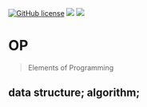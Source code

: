 [![GitHub license](https://img.shields.io/github/license/zwfang/op.svg?style=popout)](https://github.com/zwfang/op/blob/master/LICENSE)
![](https://img.shields.io/badge/language-Python3-blue.svg)
![](https://travis-ci.com/zwfang/op.svg?branch=master)
<!-- ![](https://img.shields.io/badge/language-Go-blue.svg) -->
<!-- ![](https://img.shields.io/badge/language-C-dark.svg) -->

# OP
> Elements of Programming

## data structure; algorithm;
